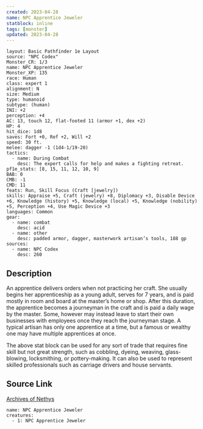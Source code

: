 ```yaml
---
created: 2023-04-28
name: NPC Apprentice Jeweler
statblock: inline
tags: [monster]
updated: 2023-04-28
---
```

```statblock
layout: Basic Pathfinder 1e Layout
source: "NPC Codex"
Monster_CR: 1/3
name: NPC Apprentice Jeweler
Monster_XP: 135
race: Human
class: expert 1
alignment: N
size: Medium
type: humanoid
subtype: (human)
INI: +2
perception: +4
AC: 13, touch 12, flat-footed 11 (armor +1, dex +2)
HP: 4
hit_dice: 1d8
saves: Fort +0, Ref +2, Will +2
speed: 30 ft.
melee: dagger -1 (1d4-1/19-20)
tactics:
  - name: During Combat
    desc: The expert calls for help and makes a fighting retreat.
pf1e_stats: [8, 15, 11, 12, 10, 9]
BAB: 0
CMB: -1
CMD: 11
feats: Run, Skill Focus (Craft [jewelry])
skills: Appraise +5, Craft (jewelry) +8, Diplomacy +3, Disable Device +6, Knowledge (history) +5, Knowledge (local) +5, Knowledge (nobility) +5, Perception +4, Use Magic Device +3
languages: Common
gear:
  - name: combat
    desc: acid
  - name: other
    desc: padded armor, dagger, masterwork artisan’s tools, 188 gp
sources:
  - name: NPC Codex
    desc: 260
```
## Description
An apprentice delivers orders when not practicing her craft. She usually begins her apprenticeship as a young adult, serves for 7 years, and is paid mostly in room and board at the master’s home or shop. After this duration, the apprentice becomes a journeyman in the craft and is paid a daily wage by the master. Some, however may instead leave to start their own businesses with employees once they reach the journeyman stage. A typical artisan has only one apprentice at a time, but a famous or wealthy one may have multiple apprentices at once.

The above stat block can be used for any sort of trade that requires fine skill but not great strength, such as cobbling, dyeing, weaving, glass-blowing, locksmithing, or pottery-making. It can also be used to represent skilled professionals such as carriage drivers and house servants.
## Source Link
[Archives of Nethys](https://aonprd.com/NPCDisplay.aspx?ItemName=Apprentice%20Jeweler)
```encounter-table
name: NPC Apprentice Jeweler
creatures:
  - 1: NPC Apprentice Jeweler
```
